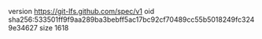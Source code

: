 version https://git-lfs.github.com/spec/v1
oid sha256:533501ff9f9aa289ba3bebff5ac17bc92cf70489cc55b5018249fc3249e34627
size 1618
